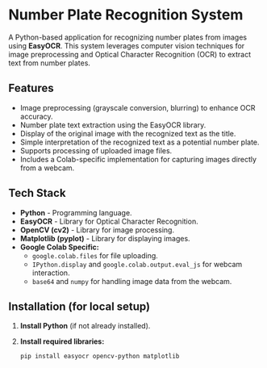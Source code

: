 # Number Plate Recognition System

A Python-based application for recognizing number plates from images using **EasyOCR**. This system leverages computer vision techniques for image preprocessing and Optical Character Recognition (OCR) to extract text from number plates.

## Features
- Image preprocessing (grayscale conversion, blurring) to enhance OCR accuracy.
- Number plate text extraction using the EasyOCR library.
- Display of the original image with the recognized text as the title.
- Simple interpretation of the recognized text as a potential number plate.
- Supports processing of uploaded image files.
- Includes a Colab-specific implementation for capturing images directly from a webcam.

## Tech Stack
- **Python** - Programming language.
- **EasyOCR** - Library for Optical Character Recognition.
- **OpenCV (cv2)** - Library for image processing.
- **Matplotlib (pyplot)** - Library for displaying images.
- **Google Colab Specific:**
    - `google.colab.files` for file uploading.
    - `IPython.display` and `google.colab.output.eval_js` for webcam interaction.
    - `base64` and `numpy` for handling image data from the webcam.

## Installation (for local setup)

1. **Install Python** (if not already installed).

2. **Install required libraries:**
   ```sh
   pip install easyocr opencv-python matplotlib
